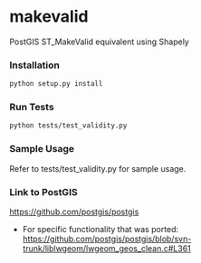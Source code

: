 
makevalid
=========

PostGIS ST_MakeValid equivalent using Shapely

### Installation
```bash
python setup.py install
```

### Run Tests
```bash
python tests/test_validity.py
```

### Sample Usage
Refer to tests/test_validity.py for sample usage.

### Link to PostGIS
https://github.com/postgis/postgis
- For specific functionality that was ported: https://github.com/postgis/postgis/blob/svn-trunk/liblwgeom/lwgeom_geos_clean.c#L361
